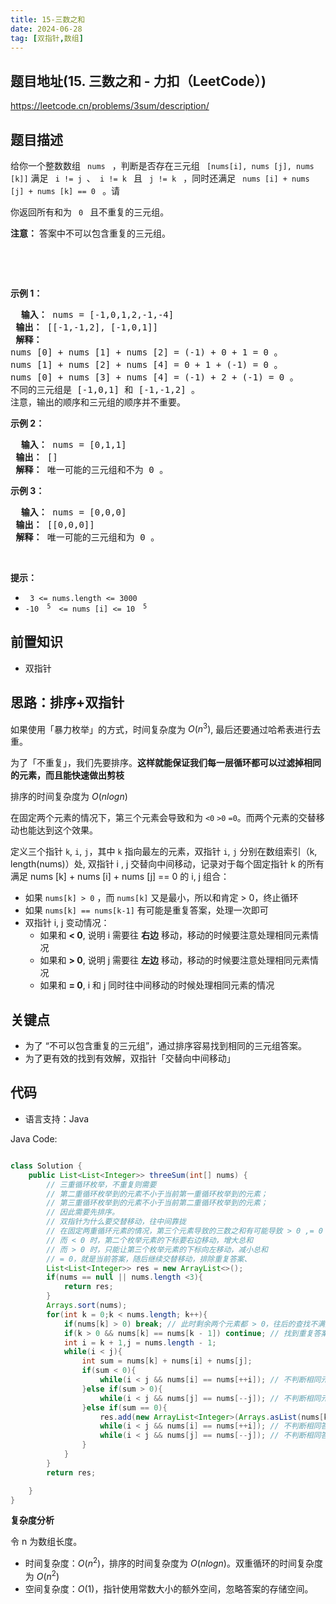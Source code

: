 ```yaml
---
title: 15-三数之和
date: 2024-06-28
tag: [双指针,数组]
---
```




## 题目地址(15. 三数之和 - 力扣（LeetCode）)

https://leetcode.cn/problems/3sum/description/

## 题目描述

<p> 给你一个整数数组 <code> nums </code> ，判断是否存在三元组 <code> [nums[i], nums [j], nums [k]]</code> 满足 <code> i != j </code>、<code> i != k </code> 且 <code> j != k </code> ，同时还满足 <code> nums [i] + nums [j] + nums [k] == 0 </code> 。请 </p>

<p> 你返回所有和为 <code> 0 </code> 且不重复的三元组。</p>

<p> <strong> 注意：</strong> 答案中不可以包含重复的三元组。</p>

<p>&nbsp; </p>

<p>&nbsp; </p>

<p> <strong> 示例 1：</strong> </p>

<pre> <strong> 输入：</strong> nums = [-1,0,1,2,-1,-4]
<strong> 输出：</strong> [[-1,-1,2], [-1,0,1]]
<strong> 解释：</strong>
nums [0] + nums [1] + nums [2] = (-1) + 0 + 1 = 0 。
nums [1] + nums [2] + nums [4] = 0 + 1 + (-1) = 0 。
nums [0] + nums [3] + nums [4] = (-1) + 2 + (-1) = 0 。
不同的三元组是 [-1,0,1] 和 [-1,-1,2] 。
注意，输出的顺序和三元组的顺序并不重要。
</pre>

<p> <strong> 示例 2：</strong> </p>

<pre> <strong> 输入：</strong> nums = [0,1,1]
<strong> 输出：</strong> []
<strong> 解释：</strong> 唯一可能的三元组和不为 0 。
</pre>

<p> <strong> 示例 3：</strong> </p>

<pre> <strong> 输入：</strong> nums = [0,0,0]
<strong> 输出：</strong> [[0,0,0]]
<strong> 解释：</strong> 唯一可能的三元组和为 0 。
</pre>

<p>&nbsp; </p>

<p> <strong> 提示：</strong> </p>

<ul>
	<li> <code> 3 &lt;= nums.length &lt;= 3000 </code> </li>
	<li> <code>-10 <sup> 5 </sup> &lt;= nums [i] &lt;= 10 <sup> 5 </sup> </code> </li>
</ul>


## 前置知识

- 双指针

## 思路：排序+双指针

如果使用「暴力枚举」的方式，时间复杂度为 $O(n^3)$, 最后还要通过哈希表进行去重。

为了「不重复」，我们先要排序。**这样就能保证我们每一层循环都可以过滤掉相同的元素，而且能快速做出剪枝**

排序的时间复杂度为 $O(nlogn)$

在固定两个元素的情况下，第三个元素会导致和为 `<0` `>0` `=0`。而两个元素的交替移动也能达到这个效果。

定义三个指针 `k`, `i`, `j`，其中 `k` 指向最左的元素，双指针 `i`, `j` 分别在数组索引（k, length(nums)）处, 双指针 i , j 交替向中间移动，记录对于每个固定指针 k 的所有满足 nums [k] + nums [i] + nums [j] == 0 的 i, j 组合：

- 如果 `nums[k] > 0` ，而 `nums[k]` 又是最小，所以和肯定 > 0，终止循环
- 如果 `nums[k] == nums[k-1]` 有可能是重复答案，处理一次即可
- 双指针 i, j 变动情况：
  - 如果和 **< 0**, 说明 i 需要往 **右边** 移动，移动的时候要注意处理相同元素情况
  - 如果和 **> 0**, 说明 j 需要往 **左边** 移动，移动的时候要注意处理相同元素情况
  - 如果和 **= 0**, i 和 j 同时往中间移动的时候处理相同元素的情况

## 关键点

-  为了 “不可以包含重复的三元组”，通过排序容易找到相同的三元组答案。
-  为了更有效的找到有效解，双指针「交替向中间移动」 

## 代码

- 语言支持：Java

Java Code:

```java

class Solution {
    public List<List<Integer>> threeSum(int[] nums) {
        // 三重循环枚举，不重复则需要
        // 第二重循环枚举到的元素不小于当前第一重循环枚举到的元素；
        // 第三重循环枚举到的元素不小于当前第二重循环枚举到的元素；
        // 因此需要先排序。
        // 双指针为什么要交替移动，往中间靠拢
        // 在固定两重循环元素的情况，第三个元素导致的三数之和有可能导致 > 0 ,= 0 < 0，也有可能 = 0（重复答案）
        // 而 < 0 时，第二个枚举元素的下标要右边移动，增大总和
        // 而 > 0 时，只能让第三个枚举元素的下标向左移动，减小总和
        // = 0，就是当前答案，随后继续交替移动，排除重复答案、
        List<List<Integer>> res = new ArrayList<>();
        if(nums == null || nums.length <3){
            return res;
        }
        Arrays.sort(nums);
        for(int k = 0;k < nums.length; k++){
            if(nums[k] > 0) break; // 此时剩余两个元素都 > 0，往后的查找不满足。
            if(k > 0 && nums[k] == nums[k - 1]) continue; // 找到重复答案（题目要求不重复）
            int i = k + 1,j = nums.length - 1;
            while(i < j){
                int sum = nums[k] + nums[i] + nums[j];
                if(sum < 0){
                    while(i < j && nums[i] == nums[++i]); // 不判断相同元素
                }else if(sum > 0){
                    while(i < j && nums[j] == nums[--j]); // 不判断相同元素
                }else if(sum == 0){
                    res.add(new ArrayList<Integer>(Arrays.asList(nums[k],nums[i],nums[j])));
                    while(i < j && nums[i] == nums[++i]); // 不判断相同答案的元素
                    while(i < j && nums[j] == nums[--j]); // 不判断相同答案的元素
                }
            }
        }
        return res;

    }
}

```


**复杂度分析**

令 n 为数组长度。

- 时间复杂度：$O(n^2)$，排序的时间复杂度为 $O(nlogn)$。双重循环的时间复杂度为 $O(n^2)$
- 空间复杂度：$O(1)$，指针使用常数大小的额外空间，忽略答案的存储空间。
